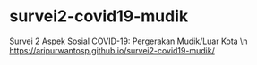 # survei2-covid19-mudik
Survei 2 Aspek Sosial COVID-19: Pergerakan Mudik/Luar Kota \n
https://aripurwantosp.github.io/survei2-covid19-mudik/
